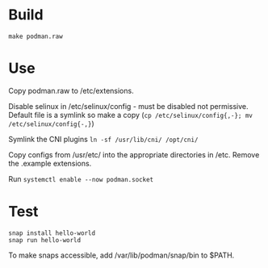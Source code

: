 # Build

```
make podman.raw
```

# Use

Copy podman.raw to /etc/extensions.

Disable selinux in /etc/selinux/config - must be disabled not permissive. Default file is a symlink so make a copy (`cp /etc/selinux/config{,-}; mv /etc/selinux/config{-,}`)

Symlink the CNI plugins `ln -sf /usr/lib/cni/ /opt/cni/`

Copy configs from /usr/etc/ into the appropriate directories in /etc.  Remove the .example extensions.

Run `systemctl enable --now podman.socket`

# Test

```
snap install hello-world
snap run hello-world
```

To make snaps accessible, add /var/lib/podman/snap/bin to $PATH.
